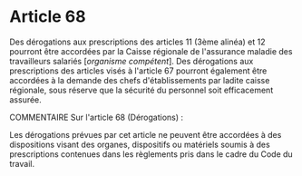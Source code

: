 # Article 68

Des dérogations aux prescriptions des articles 11 (3ème alinéa) et 12 pourront être accordées par la Caisse régionale de l'assurance maladie des travailleurs salariés [*organisme compétent*].    Des dérogations aux prescriptions des articles visés à l'article 67 pourront également être accordées à la demande des chefs d'établissements par ladite caisse régionale, sous réserve que la sécurité du personnel soit efficacement assurée.

COMMENTAIRE    Sur l'article 68 (Dérogations) :

Les dérogations prévues par cet article ne peuvent être accordées à des dispositions visant des organes, dispositifs ou matériels soumis à des prescriptions contenues dans les règlements pris dans le cadre du Code du travail.
